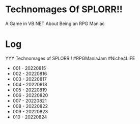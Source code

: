 # Technomages Of SPLORR!!

A Game in VB.NET About Being an RPG Maniac

# Log

YYY Technomages of SPLORR!! #RPGManiaJam  #Niche4LIFE

* 001 - 20220815
* 002 - 20220816
* 003 - 20220817
* 004 - 20220818
* 005 - 20220819
* 006 - 20220820
* 007 - 20220821
* 008 - 20220822
* 009 - 20220823
* 010 - 20220824
